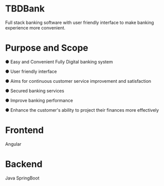 # TBDBank
Full stack banking software with user friendly interface to make banking experience more convenient. 


# Purpose and Scope 
● Easy and Convenient Fully Digital banking system


● User friendly interface


● Aims for continuous customer service improvement and satisfaction


● Secured banking services


● Improve banking performance


● Enhance the customer's ability to project their finances more effectively

# Frontend

Angular

# Backend

Java SpringBoot


